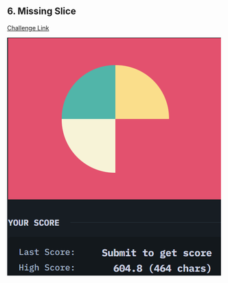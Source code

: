 ## 6. Missing Slice  
[Challenge Link](https://cssbattle.dev/play/6)  

![Question](../../images/6.png)